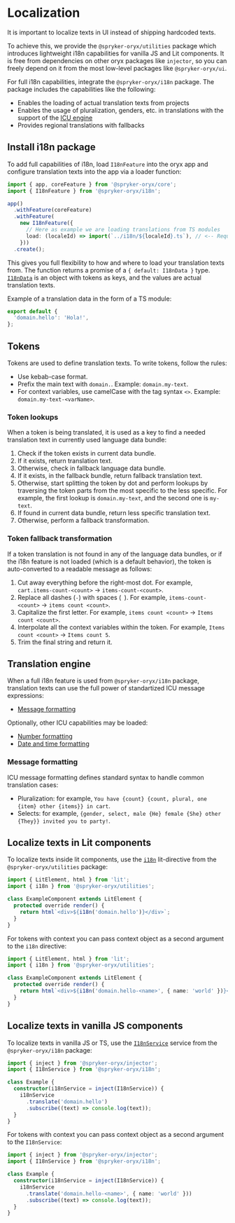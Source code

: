 # Localization

It is important to localize texts in UI instead of shipping hardcoded texts.

To achieve this, we provide the `@spryker-oryx/utilities` package which introduces lightweight i18n capabilities for vanilla JS and Lit components. It is free from dependencies on other oryx packages like `injector`, so you can freely depend on it from the most low-level packages like `@spryker-oryx/ui`.

For full i18n capabilities, integrate the `@spryker-oryx/i18n` package. The package includes the capabilities like the following:

- Enables the loading of actual translation texts from projects
- Enables the usage of pluralization, genders, etc. in translations with the support of the [ICU engine](https://unicode-org.github.io/icu/userguide/icu/i18n.html)
- Provides regional translations with fallbacks

## Install i18n package

To add full capabilities of i18n, load `I18nFeature` into the oryx app and configure translation texts into the app via a loader function:

```ts
import { app, coreFeature } from '@spryker-oryx/core';
import { I18nFeature } from '@spryker-oryx/i18n';

app()
  .withFeature(coreFeature)
  .withFeature(
    new I18nFeature({
      // Here as example we are loading translations from TS modules
      load: (localeId) => import(`../i18n/${localeId}.ts`), // <-- Required part
    }))
  .create();
```

This gives you full flexibility to how and where to load your translation texts from. The function returns a promise of a `{ default: I18nData }` type. [`I18nData`](libs/i18n/src/lib/i18n.loader.ts) is an object with tokens as keys, and the values are actual translation texts.

Example of a translation data in the form of a TS module:

```ts
export default {
  'domain.hello': 'Hola!',
};
```

## Tokens

Tokens are used to define translation texts. To write tokens, follow the rules:

- Use kebab-case format.
- Prefix the main text with `domain.`. Example: `domain.my-text`.
- For context variables, use camelCase with the tag syntax `<>`. Example: `domain.my-text-<varName>`.

### Token lookups

When a token is being translated, it is used as a key to find a needed translation text in currently used language data bundle:

1. Check if the token exists in current data bundle.
2. If it exists, return translation text.
3. Otherwise, check in fallback language data bundle.
4. If it exists, in the fallback bundle, return fallback translation text.
5. Otherwise, start splitting the token by dot and perform lookups by traversing the token parts from the most specific to the less specific. For example, the first lookup is `domain.my-text`, and the second one is `my-text`.
6. If found in current data bundle, return less specific translation text.
7. Otherwise, perform a fallback transformation.

### Token fallback transformation

If a token translation is not found in any of the language data bundles, or if the i18n feature is not loaded (which is a default behavior), the token is auto-converted to a readable message as follows:

1. Cut away everything before the right-most dot. For example, `cart.items-count-<count>` -> `items-count-<count>`.
2. Replace all dashes (`-`) with spaces (` `). For example, `items-count-<count>` -> `items count <count>`.
3. Capitalize the first letter. For example, `items count <count>` -> `Items count <count>`.
4. Interpolate all the context variables within the token. For example, `Items count <count>` -> `Items count 5`.
5. Trim the final string and return it.

## Translation engine

When a full i18n feature is used from `@spryker-oryx/i18n` package, translation texts can use the full power of standartized ICU message expressions:

- [Message formatting](https://unicode-org.github.io/icu/userguide/format_parse/messages/)

Optionally, other ICU capabilities may be loaded:

- [Number formatting](https://unicode-org.github.io/icu/userguide/format_parse/numbers/)
- [Date and time formatting](https://unicode-org.github.io/icu/userguide/format_parse/datetime/)

### Message formatting

ICU message formatting defines standard syntax to handle common translation cases:

- Pluralization: for example, `You have {count} {count, plural, one {item} other {items}} in cart`.
- Selects: for example, `{gender, select, male {He} female {She} other {They}} invited you to party!`.

## Localize texts in Lit components

To localize texts inside lit components, use the [`i18n`](https://github.com/spryker/oryx/blob/development/libs/base/utilities/src/directives/i18n/i18n.directive.ts) lit-directive from the `@spryker-oryx/utilities` package:

```ts
import { LitElement, html } from 'lit';
import { i18n } from '@spryker-oryx/utilities';

class ExampleComponent extends LitElement {
  protected override render() {
    return html`<div>${i18n('domain.hello')}</div>`;
  }
}
```

For tokens with context you can pass context object as a second argument to the `i18n` directive:

```ts
import { LitElement, html } from 'lit';
import { i18n } from '@spryker-oryx/utilities';

class ExampleComponent extends LitElement {
  protected override render() {
    return html`<div>${i18n('domain.hello-<name>', { name: 'world' })}</div>`;
  }
}
```

## Localize texts in vanilla JS components

To localize texts in vanilla JS or TS, use the [`I18nService`](https://github.com/spryker/oryx/blob/development/libs/platform/i18n/src/lib/i18n/i18n.service.ts) service from the `@spryker-oryx/i18n` package:

```ts
import { inject } from '@spryker-oryx/injector';
import { I18nService } from '@spryker-oryx/i18n';

class Example {
  constructor(i18nService = inject(I18nService)) {
    i18nService
      .translate('domain.hello')
      .subscribe((text) => console.log(text));
  }
}
```

For tokens with context you can pass context object as a second argument to the `I18nService`:

```ts
import { inject } from '@spryker-oryx/injector';
import { I18nService } from '@spryker-oryx/i18n';

class Example {
  constructor(i18nService = inject(I18nService)) {
    i18nService
      .translate('domain.hello-<name>', { name: 'world' }))
      .subscribe((text) => console.log(text));
  }
}
```
